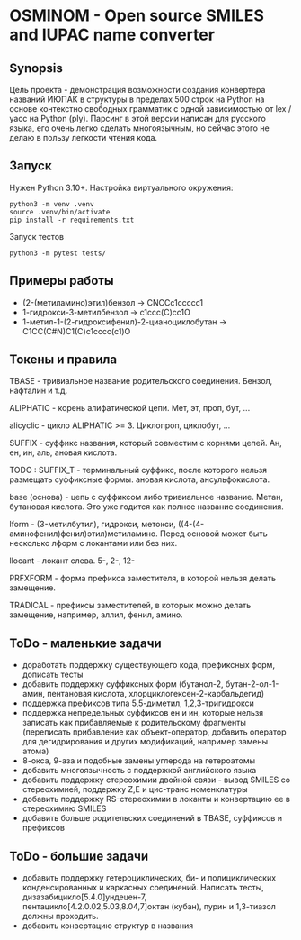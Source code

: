 # OSMINOM - Open source SMILES and IUPAC name converter #

## Synopsis ##
Цель проекта - демонстрация возможности создания конвертера названий ИЮПАК в структуры в пределах 500 строк на Python на основе контекстно свободных грамматик с одной зависимостью от lex / yacc на Python (ply).
Парсинг в этой версии написан для русского языка, его очень легко сделать многоязычным, но сейчас этого не делаю в пользу легкости чтения кода.


## Запуск ##

Нужен Python 3.10+. Настройка виртуального окружения:
```
python3 -m venv .venv
source .venv/bin/activate
pip install -r requirements.txt

```

Запуск тестов
```
python3 -m pytest tests/
```

## Примеры работы ##
- (2-(метиламино)этил)бензол → CNCCc1ccccc1
- 1-гидрокси-3-метилбензол → c1ccc(C)cc1O
- 1-метил-1-(2-гидроксифенил)-2-цианоциклобутан → C1CC(C#N)C1(C)c1cccc(c1)O


## Токены и правила ##

TBASE - тривиальное название родительского соединения. Бензол, нафталин и т.д.

ALIPHATIC - корень алифатической цепи. Мет, эт, проп, бут, ...

alicyclic - цикло ALIPHATIC >= 3. Циклопроп, циклобут, ...

SUFFIX - суффикс названия, который совместим с корнями цепей. Ан, ен, ин, аль, ановая кислота.

TODO : SUFFIX_T - терминальный суффикс, после которого нельзя размещать суффиксные формы. ановая кислота, ансульфокислота.

base (основа) - цепь с суффиксом либо тривиальное название.
Метан, бутановая кислота. Это уже годится как полное название соединения.

lform - (3-метилбутил), гидрокси, метокси, ((4-(4-аминофенил)фенил)этил)метиламино. Перед основой может быть несколько лформ с локантами или без них.

llocant - локант слева. 5-, 2-, 12-

PRFXFORM - форма префикса заместителя, в которой нельзя делать замещение.

TRADICAL - префиксы заместителей, в которых можно делать замещение, например, аллил, фенил, амино.

## ToDo - маленькие задачи

- доработать поддержку существующего кода, префиксных форм, дописать тесты
- добавить поддержку суффиксных форм (бутанол-2, бутан-2-ол-1-амин, пентановая кислота, хлорциклогексен-2-карбальдегид)
- поддержка префиксов типа 5,5-диметил, 1,2,3-тригидрокси
- поддержка непредельных суффиксов ен и ин, которые нельзя записать как прибавляемые к родительскому фрагменты (переписать прибавление как объект-оператор, добавить оператор для дегидрирования и других модификаций, например замены атома)
- 8-окса, 9-аза и подобные замены углерода на гетероатомы
- добавить многоязычность с поддержкой английского языка
- добавить поддержку стереохимии двойной связи - вывод SMILES со стереохимией, поддержку Z,E и цис-транс номенклатуры
- добавить поддержку RS-стереохимии в локанты и конвертацию ее в стереохимию SMILES
- добавить больше родительских соединений в TBASE, суффиксов и префиксов

## ToDo - большие задачи
- добавить поддержку гетероциклических, би- и полициклических конденсированных и каркасных соединений. Написать тесты, дизазабицикло[5.4.0]ундецен-7, пентацикло[4.2.0.02,5.03,8.04,7]октан (кубан), пурин и 1,3-тиазол должны проходить.
- добавить конвертацию структур в названия
